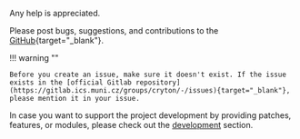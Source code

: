 Any help is appreciated.

Please post bugs, suggestions, and contributions to the [GitHub](https://github.com/CSIRT-MU/Cryton){target="_blank"}.

!!! warning ""

    Before you create an issue, make sure it doesn't exist. If the issue exists in the [official Gitlab repository](https://gitlab.ics.muni.cz/groups/cryton/-/issues){target="_blank"}, please mention it in your issue.

In case you want to support the project development by providing patches, features, or modules, please check out the [development](development/index.md) section.
